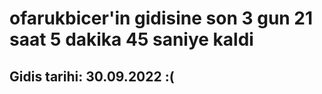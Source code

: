 # ofarukbicer'in gidisine son 3 gun 21 saat 5 dakika 45 saniye kaldi

## Gidis tarihi: 30.09.2022 :(